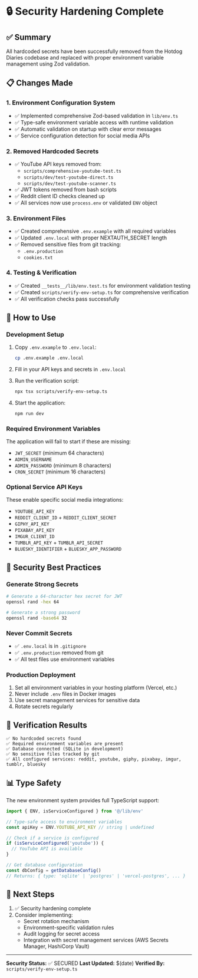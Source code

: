 # 🔒 Security Hardening Complete

## ✅ Summary
All hardcoded secrets have been successfully removed from the Hotdog Diaries codebase and replaced with proper environment variable management using Zod validation.

## 📋 Changes Made

### 1. **Environment Configuration System** 
- ✅ Implemented comprehensive Zod-based validation in `lib/env.ts`
- ✅ Type-safe environment variable access with runtime validation
- ✅ Automatic validation on startup with clear error messages
- ✅ Service configuration detection for social media APIs

### 2. **Removed Hardcoded Secrets**
- ✅ YouTube API keys removed from:
  - `scripts/comprehensive-youtube-test.ts`
  - `scripts/dev/test-youtube-direct.ts`
  - `scripts/dev/test-youtube-scanner.ts`
- ✅ JWT tokens removed from bash scripts
- ✅ Reddit client ID checks cleaned up
- ✅ All services now use `process.env` or validated `ENV` object

### 3. **Environment Files**
- ✅ Created comprehensive `.env.example` with all required variables
- ✅ Updated `.env.local` with proper NEXTAUTH_SECRET length
- ✅ Removed sensitive files from git tracking:
  - `.env.production`
  - `cookies.txt`

### 4. **Testing & Verification**
- ✅ Created `__tests__/lib/env.test.ts` for environment validation testing
- ✅ Created `scripts/verify-env-setup.ts` for comprehensive verification
- ✅ All verification checks pass successfully

## 🚀 How to Use

### Development Setup
1. Copy `.env.example` to `.env.local`:
   ```bash
   cp .env.example .env.local
   ```

2. Fill in your API keys and secrets in `.env.local`

3. Run the verification script:
   ```bash
   npx tsx scripts/verify-env-setup.ts
   ```

4. Start the application:
   ```bash
   npm run dev
   ```

### Required Environment Variables
The application will fail to start if these are missing:
- `JWT_SECRET` (minimum 64 characters)
- `ADMIN_USERNAME`
- `ADMIN_PASSWORD` (minimum 8 characters)
- `CRON_SECRET` (minimum 16 characters)

### Optional Service API Keys
These enable specific social media integrations:
- `YOUTUBE_API_KEY`
- `REDDIT_CLIENT_ID` + `REDDIT_CLIENT_SECRET`
- `GIPHY_API_KEY`
- `PIXABAY_API_KEY`
- `IMGUR_CLIENT_ID`
- `TUMBLR_API_KEY` + `TUMBLR_API_SECRET`
- `BLUESKY_IDENTIFIER` + `BLUESKY_APP_PASSWORD`

## 🔐 Security Best Practices

### Generate Strong Secrets
```bash
# Generate a 64-character hex secret for JWT
openssl rand -hex 64

# Generate a strong password
openssl rand -base64 32
```

### Never Commit Secrets
- ✅ `.env.local` is in `.gitignore`
- ✅ `.env.production` removed from git
- ✅ All test files use environment variables

### Production Deployment
1. Set all environment variables in your hosting platform (Vercel, etc.)
2. Never include `.env` files in Docker images
3. Use secret management services for sensitive data
4. Rotate secrets regularly

## 🧪 Verification Results
```
✅ No hardcoded secrets found
✅ Required environment variables are present
✅ Database connected (SQLite in development)
✅ No sensitive files tracked by git
✅ All configured services: reddit, youtube, giphy, pixabay, imgur, tumblr, bluesky
```

## 📊 Type Safety
The new environment system provides full TypeScript support:

```typescript
import { ENV, isServiceConfigured } from '@/lib/env'

// Type-safe access to environment variables
const apiKey = ENV.YOUTUBE_API_KEY // string | undefined

// Check if a service is configured
if (isServiceConfigured('youtube')) {
  // YouTube API is available
}

// Get database configuration
const dbConfig = getDatabaseConfig()
// Returns: { type: 'sqlite' | 'postgres' | 'vercel-postgres', ... }
```

## 🎯 Next Steps
1. ✅ Security hardening complete
2. Consider implementing:
   - Secret rotation mechanism
   - Environment-specific validation rules
   - Audit logging for secret access
   - Integration with secret management services (AWS Secrets Manager, HashiCorp Vault)

---

**Security Status:** ✅ SECURED
**Last Updated:** $(date)
**Verified By:** `scripts/verify-env-setup.ts`